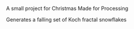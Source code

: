 A small project for Christmas
Made for Processing

Generates a falling set of Koch fractal snowflakes
